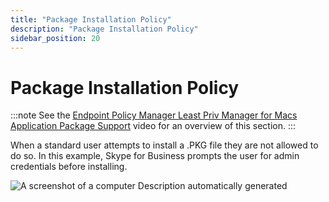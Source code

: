 ```yaml
---
title: "Package Installation Policy"
description: "Package Installation Policy"
sidebar_position: 20
---
```


# Package Installation Policy

:::note
See the
[Endpoint Policy Manager Least Priv Manager for Macs Application Package Support](/docs/endpointpolicymanager/components/endpointprivilegemanager/videolearningcenter/macintegration/applicationpackage.md)
video for an overview of this section.
:::


When a standard user attempts to install a .PKG file they are not allowed to do so. In this example,
Skype for Business prompts the user for admin credentials before installing.

![A screenshot of a computer Description automatically generated](/images/endpointpolicymanager/mac/scenarios/package_installation_policy.webp)
